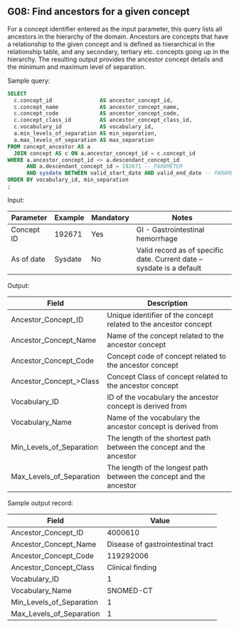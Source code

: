 G08: Find ancestors for a given concept
---

For a concept identifier entered as the input parameter, this query lists all ancestors in the hierarchy of the domain. Ancestors are concepts that have a relationship to the given concept and is defined as hierarchical in the relationship table, and any secondary, tertiary etc. concepts going up in the hierarchy. The resulting output provides the ancestor concept details and the minimum and maximum level of separation.

Sample query:


```sql
SELECT
  c.concept_id               AS ancestor_concept_id,
  c.concept_name             AS ancestor_concept_name,
  c.concept_code             AS ancestor_concept_code,
  c.concept_class_id         AS ancestor_concept_class_id,
  c.vocabulary_id            AS vocabulary_id,
  a.min_levels_of_separation AS min_separation,
  a.max_levels_of_separation AS max_separation
FROM concept_ancestor AS a
  JOIN concept AS c ON a.ancestor_concept_id = c.concept_id
WHERE a.ancestor_concept_id <> a.descendant_concept_id
      AND a.descendant_concept_id = 192671 -- PARAMETER
      AND sysdate BETWEEN valid_start_date AND valid_end_date -- PARAMETER
ORDER BY vocabulary_id, min_separation
;
```
Input:

|  Parameter |  Example |  Mandatory |  Notes |
| --- | --- | --- | --- |
|  Concept ID |  192671 |  Yes | GI - Gastrointestinal hemorrhage |
|  As of date |  Sysdate |  No | Valid record as of specific date. Current date – sysdate is a default |

Output:

|  Field |  Description |
| --- | --- |
|  Ancestor_Concept_ID |  Unique identifier of the concept related to the ancestor concept |
|  Ancestor_Concept_Name |  Name of the concept related to the ancestor concept |
|  Ancestor_Concept_Code |  Concept code of concept related to the ancestor concept |
|  Ancestor_Concept_>Class |  Concept Class of concept related to the ancestor concept |
|  Vocabulary_ID |  ID of the vocabulary the ancestor concept is derived from |
|  Vocabulary_Name |  Name of the vocabulary the ancestor concept is derived from |
|  Min_Levels_of_Separation |  The length of the shortest path between the concept and the ancestor |
|  Max_Levels_of_Separation |  The length of the longest path between the concept and the ancestor |

Sample output record:

|  Field |  Value |
| --- | --- |
|  Ancestor_Concept_ID |  4000610 |
|  Ancestor_Concept_Name |  Disease of gastrointestinal tract |
|  Ancestor_Concept_Code |  119292006 |
|  Ancestor_Concept_Class |  Clinical finding |
|  Vocabulary_ID |  1 |
|  Vocabulary_Name |  SNOMED-CT |
|  Min_Levels_of_Separation |  1 |
|  Max_Levels_of_Separation |  1 |

